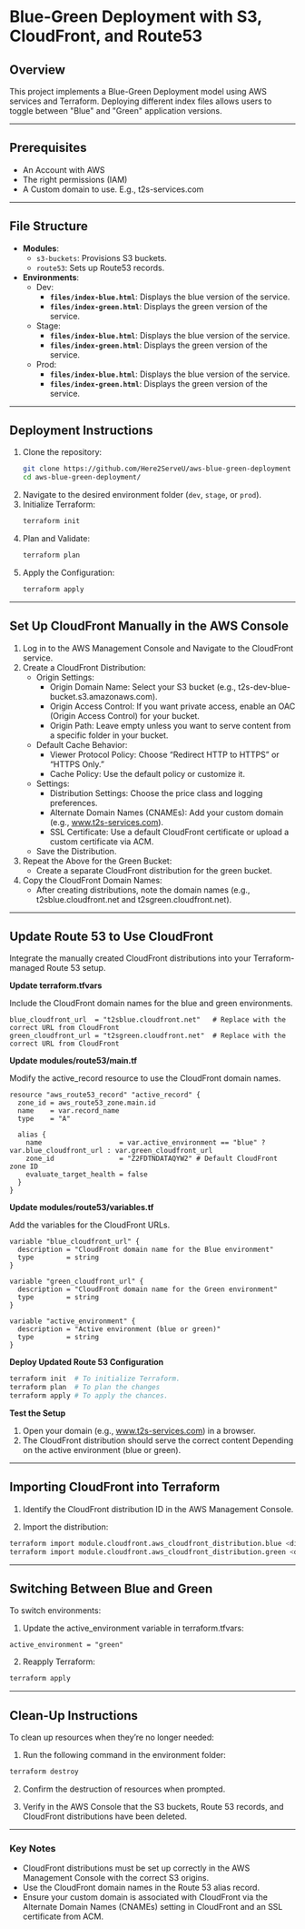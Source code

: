 # Blue-Green Deployment with S3, CloudFront, and Route53

## Overview
This project implements a Blue-Green Deployment model using AWS services and Terraform. Deploying different index files allows users to toggle between "Blue" and "Green" application versions.

---
## Prerequisites
- An Account with AWS
- The right permissions (IAM)
- A Custom domain to use. E.g., t2s-services.com

---
## File Structure
- **Modules**:
  - `s3-buckets`: Provisions S3 buckets.
  - `route53`: Sets up Route53 records.
- **Environments**:
  - Dev:
      - **`files/index-blue.html`**: Displays the blue version of the service.
      - **`files/index-green.html`**: Displays the green version of the service.
  - Stage:
      - **`files/index-blue.html`**: Displays the blue version of the service.
      - **`files/index-green.html`**: Displays the green version of the service.
  - Prod:
      - **`files/index-blue.html`**: Displays the blue version of the service.
      - **`files/index-green.html`**: Displays the green version of the service.

---
## Deployment Instructions
1. Clone the repository:
   ```bash
   git clone https://github.com/Here2ServeU/aws-blue-green-deployment
   cd aws-blue-green-deployment/
   ``` 
3. Navigate to the desired environment folder (`dev`, `stage`, or `prod`).
4. Initialize Terraform:
   ```bash
   terraform init
   ```
5. Plan and Validate:
   ```bash
   terraform plan
   ```
6. Apply the Configuration:
   ```bash
   terraform apply
   ```
---
## Set Up CloudFront Manually in the AWS Console
1. Log in to the AWS Management Console and Navigate to the CloudFront service.
2. Create a CloudFront Distribution:
   - Origin Settings:
       - Origin Domain Name: Select your S3 bucket (e.g., t2s-dev-blue-bucket.s3.amazonaws.com).
       - Origin Access Control: If you want private access, enable an OAC (Origin Access Control) for your bucket.
       - Origin Path: Leave empty unless you want to serve content from a specific folder in your bucket.
   - Default Cache Behavior:
       - Viewer Protocol Policy: Choose “Redirect HTTP to HTTPS” or “HTTPS Only.”
       - Cache Policy: Use the default policy or customize it.
   - Settings:
       - 	Distribution Settings: Choose the price class and logging preferences.
       - 	Alternate Domain Names (CNAMEs): Add your custom domain (e.g., www.t2s-services.com).
       - 	SSL Certificate: Use a default CloudFront certificate or upload a custom certificate via ACM.
   - Save the Distribution.
3. Repeat the Above for the Green Bucket:
   - Create a separate CloudFront distribution for the green bucket.
4. Copy the CloudFront Domain Names:
   - 	After creating distributions, note the domain names (e.g., t2sblue.cloudfront.net and t2sgreen.cloudfront.net).
---

## Update Route 53 to Use CloudFront
Integrate the manually created CloudFront distributions into your Terraform-managed Route 53 setup.

**Update terraform.tfvars**

Include the CloudFront domain names for the blue and green environments.
```hcl
blue_cloudfront_url  = "t2sblue.cloudfront.net"   # Replace with the correct URL from CloudFront
green_cloudfront_url = "t2sgreen.cloudfront.net"  # Replace with the correct URL from CloudFront
```

**Update modules/route53/main.tf**

Modify the active_record resource to use the CloudFront domain names.
```hcl
resource "aws_route53_record" "active_record" {
  zone_id = aws_route53_zone.main.id
  name    = var.record_name
  type    = "A"

  alias {
    name                   = var.active_environment == "blue" ? var.blue_cloudfront_url : var.green_cloudfront_url
    zone_id                = "Z2FDTNDATAQYW2" # Default CloudFront zone ID
    evaluate_target_health = false
  }
}
```

**Update modules/route53/variables.tf**

Add the variables for the CloudFront URLs.
```hcl
variable "blue_cloudfront_url" {
  description = "CloudFront domain name for the Blue environment"
  type        = string
}

variable "green_cloudfront_url" {
  description = "CloudFront domain name for the Green environment"
  type        = string
}

variable "active_environment" {
  description = "Active environment (blue or green)"
  type        = string
}
```

**Deploy Updated Route 53 Configuration**
```bash
terraform init  # To initialize Terraform.
terraform plan  # To plan the changes
terraform apply # To apply the chances.
```

**Test the Setup**
1.	Open your domain (e.g., www.t2s-services.com) in a browser.
2.	The CloudFront distribution should serve the correct content Depending on the active environment (blue or green).
---

## Importing CloudFront into Terraform
1.	Identify the CloudFront distribution ID in the AWS Management Console.

2.	Import the distribution:
```bash
terraform import module.cloudfront.aws_cloudfront_distribution.blue <distribution-id>
terraform import module.cloudfront.aws_cloudfront_distribution.green <distribution-id>
```
---

## Switching Between Blue and Green
To switch environments:

1.	Update the active_environment variable in terraform.tfvars:
```hcl
active_environment = "green"
```

2. Reapply Terraform:
```bash
terraform apply
```
---

## Clean-Up Instructions

To clean up resources when they’re no longer needed:

1. Run the following command in the environment folder:
```bash
terraform destroy
```
2.	Confirm the destruction of resources when prompted.

3.	Verify in the AWS Console that the S3 buckets, Route 53 records, and CloudFront distributions have been deleted.
---

### Key Notes
- CloudFront distributions must be set up correctly in the AWS Management Console with the correct S3 origins.
- Use the CloudFront domain names in the Route 53 alias record.
- Ensure your custom domain is associated with CloudFront via the Alternate Domain Names (CNAMEs) setting in CloudFront and an SSL certificate from ACM.
